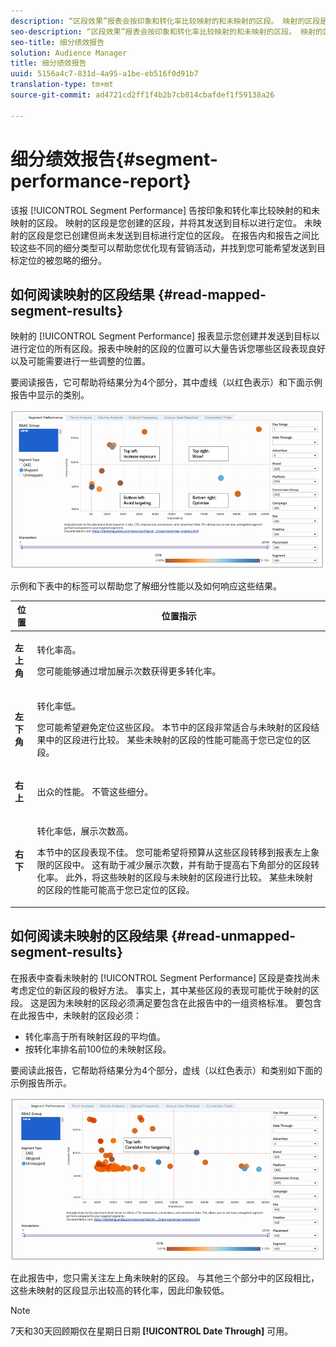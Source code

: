 ```yaml
---
description: “区段效果”报表会按印象和转化率比较映射的和未映射的区段。 映射的区段是您创建的区段，并将其发送到目标以进行定位。 未映射的区段是您已创建但尚未发送到目标进行定位的区段。 在报告内和报告之间比较这些不同的细分类型可以帮助您优化现有营销活动，并找到您可能希望发送到目标定位的被忽略的细分。
seo-description: “区段效果”报表会按印象和转化率比较映射的和未映射的区段。 映射的区段是您创建的区段，并将其发送到目标以进行定位。 未映射的区段是您已创建但尚未发送到目标进行定位的区段。 在报告内和报告之间比较这些不同的细分类型可以帮助您优化现有营销活动，并找到您可能希望发送到目标定位的被忽略的细分。
seo-title: 细分绩效报告
solution: Audience Manager
title: 细分绩效报告
uuid: 5156a4c7-831d-4a95-a1be-eb516f0d91b7
translation-type: tm+mt
source-git-commit: ad4721cd2ff1f4b2b7cb814cbafdef1f59138a26

---
```



# 细分绩效报告{#segment-performance-report}

该报 [!UICONTROL Segment Performance] 告按印象和转化率比较映射的和未映射的区段。 映射的区段是您创建的区段，并将其发送到目标以进行定位。 未映射的区段是您已创建但尚未发送到目标进行定位的区段。 在报告内和报告之间比较这些不同的细分类型可以帮助您优化现有营销活动，并找到您可能希望发送到目标定位的被忽略的细分。

## 如何阅读映射的区段结果 {#read-mapped-segment-results}

映射的 [!UICONTROL Segment Performance] 报表显示您创建并发送到目标以进行定位的所有区段。报表中映射的区段的位置可以大量告诉您哪些区段表现良好以及可能需要进行一些调整的位置。

要阅读报告，它可帮助将结果分为4个部分，其中虚线（以红色表示）和下面示例报告中显示的类别。

![](assets/mapped-segment-performance.png)

示例和下表中的标签可以帮助您了解细分性能以及如何响应这些结果。

<table id="table_A29253B30DFA4CD7B3B7C320DE0BDEA4"> 
 <thead> 
  <tr> 
   <th colname="col1" class="entry"> 位置 </th> 
   <th colname="col2" class="entry"> 位置指示 </th> 
  </tr> 
 </thead>
 <tbody> 
  <tr> 
   <td colname="col1"> <p> <b>左上角</b> </p> </td> 
   <td colname="col2"> <p>转化率高。 </p> <p>您可能能够通过增加展示次数获得更多转化率。 </p> </td> 
  </tr> 
  <tr> 
   <td colname="col1"> <p> <b>左下角</b> </p> </td> 
   <td colname="col2"> <p>转化率低。 </p> <p>您可能希望避免定位这些区段。 本节中的区段非常适合与未映射的区段结果中的区段进行比较。 某些未映射的区段的性能可能高于您已定位的区段。 </p> </td> 
  </tr> 
  <tr> 
   <td colname="col1"> <p> <b>右上</b> </p> </td> 
   <td colname="col2"> <p>出众的性能。 不管这些细分。 </p> </td> 
  </tr> 
  <tr> 
   <td colname="col1"> <p> <b>右下</b> </p> </td> 
   <td colname="col2"> <p>转化率低，展示次数高。 </p> <p>本节中的区段表现不佳。 您可能希望将预算从这些区段转移到报表左上象限的区段中。 这有助于减少展示次数，并有助于提高右下角部分的区段转化率。 此外，将这些映射的区段与未映射的区段进行比较。 某些未映射的区段的性能可能高于您已定位的区段。 </p> </td> 
  </tr> 
 </tbody> 
</table>

## 如何阅读未映射的区段结果 {#read-unmapped-segment-results}

在报表中查看未映射的 [!UICONTROL Segment Performance] 区段是查找尚未考虑定位的新区段的极好方法。 事实上，其中某些区段的表现可能优于映射的区段。 这是因为未映射的区段必须满足要包含在此报告中的一组资格标准。 要包含在此报告中，未映射的区段必须：

* 转化率高于所有映射区段的平均值。
* 按转化率排名前100位的未映射区段。

要阅读此报告，它帮助将结果分为4个部分，虚线（以红色表示）和类别如下面的示例报告所示。

![](assets/unmapped-segment-performance.png)

在此报告中，您只需关注左上角未映射的区段。 与其他三个部分中的区段相比，这些未映射的区段显示出较高的转化率，因此印象较低。

>[!NOTE]
>
>7天和30天回顾期仅在星期日日期 **[!UICONTROL Date Through]** 可用。
